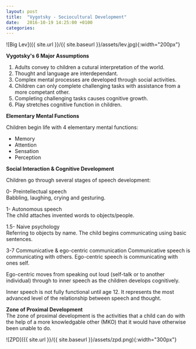 ```yaml
---
layout: post
title:  "Vygotsky - Sociocultural Development"
date:   2016-10-19 14:25:00 +0100
categories:
---
```


![Big Lev]({{ site.url }}/{{ site.baseurl }}/assets/lev.jpg){:width="200px"}


**Vygotsky's 6 Major Assumptions**

1. Adults convey to children a cutural interpretation of the world.
2. Thought and language are interdependant.
3. Complex mental processes are developed through social activities.
4. Children can only complete challenging tasks with assistance from a more competant other.
5. Completing challenging tasks causes cognitive growth.
6. Play stretches cognitive function in children.

**Elementary Mental Functions**  

Children begin life with 4 elementary mental functions:
- Memory
- Attention
- Sensation
- Perception

**Social Interaction & Cognitive Development**

Children go through several stages of speech development:  

0- Preintellectual speech  
Babbling, laughing, crying and gesturing.  

1- Autonomous speech  
The child attaches invented words to objects/people.  

1.5- Naive psychology  
Referring to objects by name.
The child begins communicating using basic sentences.

3-7 Communicative & ego-centric communication
Communicative speech is communicating with others.
Ego-centric speech is communicating with ones self.

Ego-centric moves from speaking out loud (self-talk or to another individual)
through to inner speech as the children develops cognitively.

Inner speech is not fully functional until age 12. It represents the most
advanced level of the relationship between speech and thought.

**Zone of Proximal Development**  
The zone of proximal development is the activities that a child can do with
the help of a more knowledgable other (MKO) that it would have otherwise
been unable to do.

![ZPD]({{ site.url }}/{{ site.baseurl }}/assets/zpd.png){:width="300px"}
